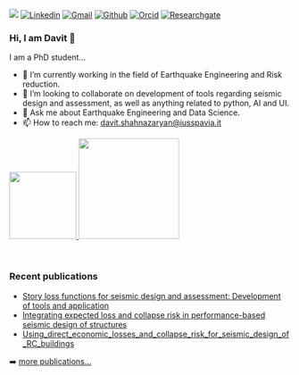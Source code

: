 <!-- Your badges -->

![](https://komarev.com/ghpvc/?username=davitshahnazaryan3&style=flat)
[![Linkedin](https://img.shields.io/badge/-davit-blue?style=flat&logo=Linkedin&logoColor=white)](https://www.linkedin.com/in/davitshahnazaryan/)
[![Gmail](https://img.shields.io/badge/-davit-c14438?style=flat&logo=Gmail&logoColor=white)](mailto:davit.shahnazaryan@iusspavia.it)
[![Github](https://img.shields.io/badge/-davit-black?style=flat&labelColor=black&logo=github&logoColor=white)](https://gitstats.me/davitshahnazaryan3)
[![Orcid](https://img.shields.io/badge/-davit-white?style=flat&labelColor=white&logo=orcid&logoColor=green)](https://orcid.org/0000-0002-0529-5763)
[![Researchgate](https://img.shields.io/badge/-davit-green?style=flat&labelColor=green&logo=researchgate&logoColor=white)](https://www.researchgate.net/profile/Davit-Shahnazaryan-2)

<!-- Profile View Count and GitStats -->

### Hi, I am Davit 👋

I am a PhD student...

- 🔭 I’m currently working in the field of Earthquake Engineering and Risk reduction.
- 👯 I’m looking to collaborate on development of tools regarding seismic design and assessment, as well as anything related to python, AI and UI.
- 💬 Ask me about Earthquake Engineering and Data Science.
- 📫 How to reach me: davit.shahnazaryan@iusspavia.it


<p>
<a href="https://github.com/davitshahnazaryan3">
  <img height="120em" src = "https://github-readme-stats.vercel.app/api/top-langs/?username=davitshahnazaryan3&theme=buefy&layout=compact&title_color=ffffff&bg_color=151515&text_color=FFFEFE">
 <img height="180em" src="https://github-readme-stats.vercel.app/api?username=davitshahnazaryan3&&show_icons=true&title_color=ffffff&icon_color=ffdc40&text_color=ffffff&bg_color=151515">
</a>
</p>

<br>

### Recent publications

<!-- PUBLICATIONS:START -->
- [Story loss functions for seismic design and assessment: Development of tools and application](https://journals.sagepub.com/doi/10.1177/87552930211023523)
- [Integrating expected loss and collapse risk in performance-based seismic design of structures](https://link.springer.com/article/10.1007/s10518-020-01003-x)
- [Using_direct_economic_losses_and_collapse_risk_for_seismic_design_of_RC_buildings](https://www.eccomasproceedia.org/conferences/thematic-conferences/compdyn-2019/7281)
<!-- PUBLICATIONS:END -->

➡️ [more publications...](https://www.researchgate.net/profile/Davit-Shahnazaryan-2)


